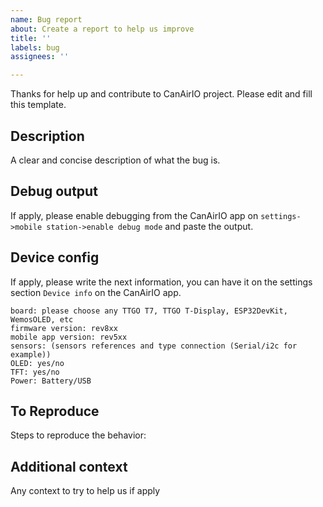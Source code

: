 ```yaml
---
name: Bug report
about: Create a report to help us improve
title: ''
labels: bug
assignees: ''

---
```


Thanks for help up and contribute to CanAirIO project. Please edit and fill this template.

## Description
A clear and concise description of what the bug is.

## Debug output

If apply, please enable debugging from the CanAirIO app on `settings->mobile station->enable debug mode` and paste the output.

## Device config

If apply, please write the next information, you can have it on the settings section `Device info` on the CanAirIO app.

```
board: please choose any TTGO T7, TTGO T-Display, ESP32DevKit, WemosOLED, etc
firmware version: rev8xx
mobile app version: rev5xx
sensors: (sensors references and type connection (Serial/i2c for example))
OLED: yes/no
TFT: yes/no
Power: Battery/USB
```

## To Reproduce

Steps to reproduce the behavior:

## Additional context

Any context to try to help us if apply

